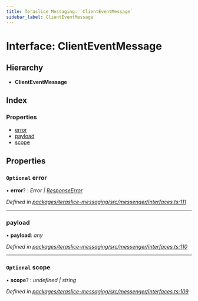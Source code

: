 ```yaml
---
title: Teraslice Messaging: `ClientEventMessage`
sidebar_label: ClientEventMessage
---
```


# Interface: ClientEventMessage

## Hierarchy

* **ClientEventMessage**

## Index

### Properties

* [error](clienteventmessage.md#optional-error)
* [payload](clienteventmessage.md#payload)
* [scope](clienteventmessage.md#optional-scope)

## Properties

### `Optional` error

• **error**? : *Error | [ResponseError](../overview.md#responseerror)*

*Defined in [packages/teraslice-messaging/src/messenger/interfaces.ts:111](https://github.com/terascope/teraslice/blob/b843209f9/packages/teraslice-messaging/src/messenger/interfaces.ts#L111)*

___

###  payload

• **payload**: *any*

*Defined in [packages/teraslice-messaging/src/messenger/interfaces.ts:110](https://github.com/terascope/teraslice/blob/b843209f9/packages/teraslice-messaging/src/messenger/interfaces.ts#L110)*

___

### `Optional` scope

• **scope**? : *undefined | string*

*Defined in [packages/teraslice-messaging/src/messenger/interfaces.ts:109](https://github.com/terascope/teraslice/blob/b843209f9/packages/teraslice-messaging/src/messenger/interfaces.ts#L109)*
